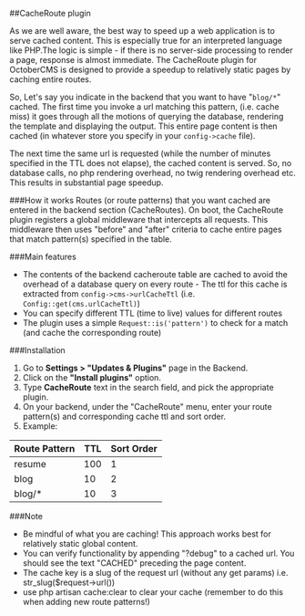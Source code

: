 ##CacheRoute plugin

As we are well aware, the best way to speed up a web application is to serve cached content. This is especially true for 
an interpreted language like PHP.The logic is simple - if there is no server-side processing to render a page, response is almost immediate.
The CacheRoute plugin for OctoberCMS is designed to provide a speedup to relatively static pages by caching entire routes. 

So, Let's say you indicate in the backend that you want to have "`blog/*`" cached. The first time you invoke a url matching this pattern,
 (i.e. cache miss) it goes through all the motions of querying the database, rendering the template and displaying the output.
This entire page content is then cached (in whatever store you specify in your `config->cache` file).

The next time the same url is requested (while the number of minutes specified in the TTL does not elapse), 
the cached content is served. So, no database calls, no php rendering overhead, no twig rendering overhead etc. 
This results in substantial page speedup.

###How it works
Routes (or route patterns) that you want cached are entered in the backend section (CacheRoutes).
On boot, the CacheRoute plugin registers a global middleware that intercepts all requests. This middleware then 
uses "before" and "after" criteria to cache entire pages that match pattern(s) specified in the table. 

###Main features
* The contents of the backend cacheroute table are cached to avoid the overhead of a database query on every route - The ttl for
    this cache is extracted from `config->cms->urlCacheTtl` (i.e. `Config::get(cms.urlCacheTtl)`)
* You can specify different TTL (time to live) values for different routes
* The plugin uses a simple `Request::is('pattern')` to check for a match (and cache the corresponding route)

###Installation
1. Go to __Settings > "Updates & Plugins"__ page in the Backend.
2. Click on the __"Install plugins"__ option.
3. Type __CacheRoute__ text in the search field, and pick the appropriate plugin.
4. On your backend, under the "CacheRoute" menu, enter your route pattern(s) and corresponding cache ttl and sort order.
5. Example:

| Route Pattern   |      TTL      |  Sort Order |
|-----------------|---------------|-------------|
| resume 		  |  100		  | 1		    |
| blog			  |  10			  | 2			|
| blog/*		  |  10			  | 3			|

###Note
* Be mindful of what you are caching! This approach works best for relatively static global content.
* You can verify functionality by appending "?debug" to a cached url. You should see the text "CACHED" preceding the page content.
* The cache key is a slug of the request url (without any get params) i.e. str_slug($request->url()) 
* use php artisan cache:clear to clear your cache (remember to do this when adding new route patterns!)